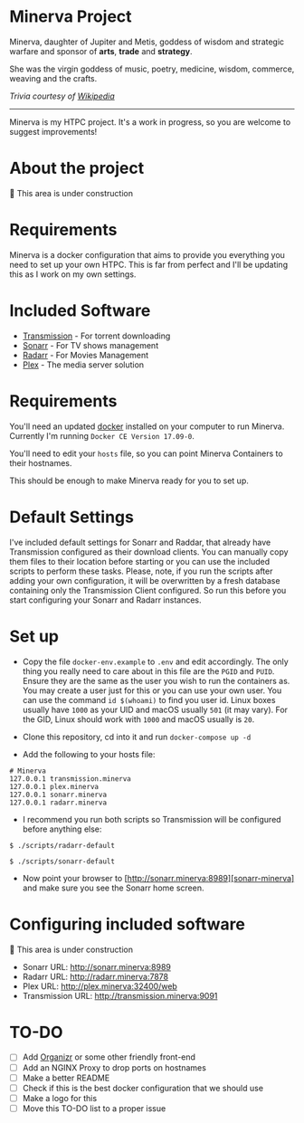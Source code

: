 # Minerva Project

Minerva, daughter of Jupiter and Metis, goddess of wisdom and strategic warfare and sponsor
of **arts**, **trade** and **strategy**.

She was the virgin goddess of music, poetry, medicine, wisdom, commerce, weaving and the
crafts.

*Trivia courtesy of [Wikipedia]*

----

Minerva is my HTPC project. It's a work in progress, so you are welcome to suggest
improvements!

# About the project

:construction: This area is under construction

# Requirements

Minerva is a docker configuration that aims to provide you everything you need to set up your own
HTPC. This is far from perfect and I'll be updating this as I work on my own settings.

# Included Software

 - [Transmission] - For torrent downloading
 - [Sonarr] - For TV shows management
 - [Radarr] - For Movies Management
 - [Plex] - The media server solution

# Requirements

You'll need an updated [docker] installed on your computer to run Minerva. Currently I'm
running `Docker CE Version 17.09-0`.

You'll need to edit your `hosts` file, so you can point Minerva Containers to their hostnames.

This should be enough to make Minerva ready for you to set up.

# Default Settings

I've included default settings for Sonarr and Raddar, that already have Transmission configured as
their download clients. You can manually copy them files to their location before starting or you
can use the included scripts to perform these tasks. Please, note, if you run the scripts after
adding your own configuration, it will be overwritten by a fresh database containing only the
Transmission Client configured. So run this before you start configuring your Sonarr and Radarr
instances.

# Set up

 - Copy the file `docker-env.example` to `.env` and edit accordingly. The only thing you really need to
care about in this file are the `PGID` and `PUID`. Ensure they are the same as the user you wish to
run the containers as. You may create a user just for this or you can use your own user. You can use
the command `id $(whoami)` to find you user id. Linux boxes usually have `1000` as your UID and
macOS usually `501` (it may vary). For the GID, Linux should work with `1000` and macOS usually is
`20`.

 - Clone this repository, cd into it and run `docker-compose up -d`

 - Add the following to your hosts file:

```
# Minerva
127.0.0.1 transmission.minerva
127.0.0.1 plex.minerva
127.0.0.1 sonarr.minerva
127.0.0.1 radarr.minerva
```

 - I recommend you run both scripts so Transmission will be configured before anything else:

```
$ ./scripts/radarr-default
```

```
$ ./scripts/sonarr-default
```

 - Now point your browser to [http://sonarr.minerva:8989][sonarr-minerva] and make sure you see the
Sonarr home screen.

# Configuring included software

:construction: This area is under construction

 - Sonarr URL: http://sonarr.minerva:8989
 - Radarr URL: http://radarr.minerva:7878
 - Plex URL: http://plex.minerva:32400/web
 - Transmission URL: http://transmission.minerva:9091

# TO-DO

 - [ ] Add [Organizr][organizr] or some other friendly front-end
 - [ ] Add an NGINX Proxy to drop ports on hostnames
 - [ ] Make a better README
 - [ ] Check if this is the best docker configuration that we should use
 - [ ] Make a logo for this
 - [ ] Move this TO-DO list to a proper issue

[wikipedia]: https://en.wikipedia.org/wiki/Minerva
[sonarr]: http://sonarr.tv
[radarr]: http://radarr.tv
[transmission]: https://transmissionbt.com/
[plex]: http://plex.tv
[docker]: http://docker.com
[organizr]: https://github.com/causefx/Organizr
[sonarr-minerva]: http://sonarr.minerva:8989
